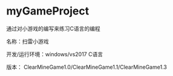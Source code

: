 # myGameProject
通过对小游戏的编写来练习C语言的编程

名称：扫雷小游戏

开发/运行环境：windows/vs2017  C语言

版本：
	ClearMineGame1.0/ClearMineGame1.1/ClearMineGame1.3
      
